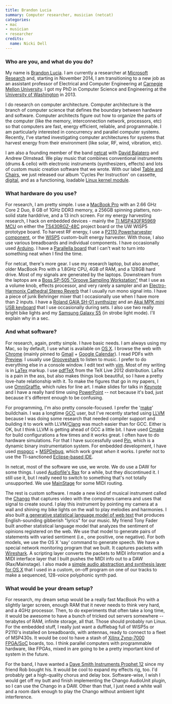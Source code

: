 ```yaml
---
title: Brandon Lucia
summary: Computer researcher, musician (netcat)
categories:
- mac
- musician
- researcher
credits:
  name: Nicki Dell
---
```


### Who are you, and what do you do?

My name is [Brandon Lucia](http://brandonlucia.com/ "Brandon's website"). I am currently a researcher at [Microsoft Research](http://research.microsoft.com/en-us/ "The Microsoft Research website.") and, starting in November 2014, I am transitioning to a new job as an assistant professor of Electrical and Computer Engineering at [Carnegie Mellon University](http://cmu.edu/ "The CMU website."). I got my PhD in Computer Science and Engineering at the [University of Washington](http://washington.edu/ "The University of Washington's website.") in 2013.

I do research on computer architecture. Computer architecture is the branch of computer science that defines the boundary between hardware and software. Computer architects figure out how to organize the parts of the computer (like the memory, interconnection network, processors, etc) so that computers are fast, energy efficient, reliable, and programmable. I am particularly interested in concurrency and parallel computer systems. Recently, I've started investigating computer architectures for systems that harvest energy from their environment (like solar, RF, wind, vibration, etc). 

I am also a founding member of the band [netcat](http://netcat.co/ "The netcat website.") with [David Balatero](http://www.davidbalatero.com/ "David's website.") and Andrew Olmstead. We play music that combines conventional instruments (drums & cello) with electronic instruments (synthesizers, effects) and lots of custom music creation software that we wrote. With our label [Table and Chairs](http://www.tableandchairsmusic.com/ "The Tables and Chairs website."), we just released our album 'Cycles Per Instruction' on cassette, [digital](http://netcat.bandcamp.com/ "netcat's Bandcamp page."), and as a functioning, loadable [Linux kernel module](https://github.com/usrbinnc/netcat-cpi-kernel-module "The netcap kernel module on GitHub.").

### What hardware do you use?

For research, I am pretty simple. I use a [MacBook Pro][macbook-pro] with an 2.66 GHz Core 2 Duo, 8 GB of 1GHz DDR3 memory, a 256GB spinning platters, non-solid state harddrive, and a 13 inch screen. For my energy harvesting research, I hack on embedded devices - mainly the [TI MSP430FR5969 MCU][msp430fr5969] on either the [TS430RGZ-48C][msp-ts430rgz48c] project board or the UW WISP5 prototype board. To harvest RF energy, I use a [P2110 Powerharvester component][p2110-powerharvester-receiver], or the [WISP5][wisp] custom-built energy harvester. With those, I also use various breadboards and individual components. I have occasionally used [Arduino][]. I have a [Parallella board][parallella] that I can't wait to turn into something neat when I find the time.

For netcat, there's more gear. I use my research laptop, but also another, older MacBook Pro with a 1.8GHz CPU, 4GB of RAM, and a 128GB hard drive. Most of my signals are generated by the laptops. Downstream from the laptops are a [Boss SP-505 "Groove Sampling Workstation"][sp-505] that I use as a volume knob, effects processor, and very rarely a sampler and an [Electro-Harmonix Cathedral Stereo Reverb][cathedral] that I usually run mono signal into. I have a piece of junk Behringer mixer that I occasionally use when I have more than 2 inputs. I have a [Roland GAIA SH-01 synthsizer][gaia-sh-01] and an [Akai MPK mini USB keyboard][mpk-mini] that I use occasionally during sets. I also use two really bright bike lights and my [Samsung Galaxy S5][galaxy-s5] (in strobe light mode). I'll explain why in a sec.

### And what software?

For research, again, pretty simple. I have basic needs. I am always using my Mac, so by default, I use what is available on [OS X][macos]. I browse the web with [Chrome][] (mainly pinned to [Gmail][] + [Google Calendar][google-calendar]). I read PDFs with [Preview][]. I usually use [Grooveshark][] to listen to music. I prefer to do everything else in a console window. I edit text with [vim][]. Most of my writing is in [LaTex][] markup. I use [pdfTeX][] from the TeX Live 2012 distribution. LaTex is a pain in the ass, but also makes things look beautiful, so I have a pretty love-hate relationship with it. To make the figures that go in my papers, I use [OmniGraffle][], which rules for line art. I make slides for talks in [Keynote][] and I have a really hard time using [PowerPoint][] -- not because it's bad, just because it's different enough to be confusing.

For programming, I'm also pretty console-focused. I prefer the '[make][]' buildchain. I was a longtime [GCC][] user, but I've recently started using [LLVM][] because I was doing some research that needed compiler support and building it to work with LLVM/[Clang][] was much easier than for GCC. Either is OK, but I think LLVM is getting ahead of GCC a little bit. I have used [Cmake][] for build configurations a few times and it works great. I often have to do hardware simulations. For that I have successfully used [Pin][], which is a dynamic binary instrumentation system. For embedded development, I have used [mspgcc][] + [MSPDebug][], which work great *when* it works. I prefer not to use the TI-sanctioned [Eclipse-based IDE][eclipse].

In netcat, most of the software we use, we wrote. We do use a DAW for some things. I used [Audiofile's Rax][rax] for a while, but they discontinued it. I still use it, but I really need to switch to something that's not totally unsupported. We use [MainStage][] for some MIDI routing.

The rest is custom software. I made a new kind of musical instrument called the [Chango][] that captures video with the computers camera and uses that signal to create sound. I play this instrument by pointing my camera at a wall and shining my bike lights on the wall to play melodies and harmonies. I also built [a generative statistical language model of web text][mumbley] that produces English-sounding gibberish "lyrics" for our music. My friend Tony Fader built another statistical language model that analyzes the sentiment of opinions registered on the web. We use that model to generate pairs of statements with varied sentiment (i.e., one positive, one negative). For both models, we use the OS X 'say' command to generate speech. We have a special network monitoring program that we built. It captures packets with [Wireshark][]. A scripting layer converts the packets to MIDI information and a MIDI interface layer that I built pushes the MIDI info out to a DAW (Rax/Mainstage). I also made a [simple audio abstraction and synthesis layer for OS X][mahalo] that I used in a custom, on-off program on one of our tracks to make a sequenced, 128-voice polyphonic synth pad.

### What would be your dream setup?

For research, my dream setup would be a really fast MacBook Pro with a slightly larger screen, enough RAM that it never needs to think very hard, and a 4GHz processor. Then, to do experiments that often take a long time, it would be awesome to have a bunch of tricked out servers somewhere -- terabytes of RAM, infinite storage, all that. Those should probably run Linux. For the embedded stuff, I really just want a dufflebag full of WISP5s or P2110's installed on breadboards, with antennas, ready to connect to a fleet of MSP430s. It would be cool to have a stash of [Xilinx Zynq-7000 FPGA/SoC][zynq-7000] boards, too. I think parallel computers with programmable hardware, like FPGAs, mixed in are going to be a pretty important kind of system in the future.

For the band, I have wanted a [Dave Smith Instruments Prophet 12][prophet-12] since my friend Rob bought his. It would be cool to expand my effects rig, too. I'd probably get a high-quality chorus and delay box. Software-wise, I wish I would get off my butt and finish implementing the Chango AudioUnit plugin, so I can use the Chango in a DAW. Other than that, I just need a white wall and a room dark enough to play the Chango without ambient light interference.

[gaia-sh-01]: http://www.roland.com/products/en/SH-01/ "A synth."
[galaxy-s5]: https://en.wikipedia.org/wiki/Samsung_Galaxy_S5 "An Android smartphone."
[zynq-7000]: http://www.xilinx.com/products/silicon-devices/soc/zynq-7000.html "A system on a chip platform."
[sp-505]: http://www.bossus.com/gear/productdetails.php?ProductId=175 "An audio sample and loops device."
[arduino]: http://arduino.cc/ "Open-source prototyping hardware."
[mpk-mini]: http://www.akaipro.com/product/mpkmini. "A small music keyboard."
[macbook-pro]: https://www.apple.com/macbook-pro/ "A laptop."
[msp-ts430rgz48c]: http://www.ti.com/tool/msp-ts430rgz48c "A socket target board."
[msp430fr5969]: http://www.ti.com/product/msp430fr5969/ "A low-powered microcontroller."
[cathedral]: https://www.ehx.com/products/cathedral "A reverb effects box."
[p2110-powerharvester-receiver]: http://www.powercastco.com/products/powerharvester-receivers/ "An embedded wireless power source."
[prophet-12]: http://www.davesmithinstruments.com/product/prophet-12-keyboard/ "A 12-voice synth."
[parallella]: https://www.parallella.org/ "An open hardware/software system for parallel computing."
[wisp]: http://wisp5.wikispaces.com/WISP+Home "An open battery-free hardware platform."
[rax]: http://www.audiofile-engineering.com/support/manuals/rx/3/html/index.html "A virtual audio rack."
[google-calendar]: https://en.wikipedia.org/wiki/Google_Calendar "A web-based calendar client."
[gmail]: https://mail.google.com/mail/ "Web-based email."
[grooveshark]: https://en.wikipedia.org/wiki/Grooveshark "A music streaming service."
[gcc]: http://gcc.gnu.org/ "Code compiler frontends."
[omnigraffle]: https://www.omnigroup.com/omnigraffle/ "Diagramming software for the Mac."
[mainstage]: https://www.apple.com/mainstage/ "Mac software for live music playing."
[make]: http://www.gnu.org/software/make/manual/make.html "Software to prepare code for compilation."
[mspdebug]: https://sourceforge.net/projects/mspdebug/ "A debugger for the MSP430 MCU."
[mspgcc]: https://launchpad.net/mspgcc/ "A port of GCC for the MSP430 MCU.."
[macos]: https://en.wikipedia.org/wiki/MacOS "An operating system for Mac hardware."
[mahalo]: https://github.com/blucia0a/mahalo/ "An abstraction library for working with low-level audio in Mac OS X."
[mumbley]: https://github.com/blucia0a/Mumbley/ "A Markov-based gibberish generator."
[cmake]: https://cmake.org/ "An open-source cross-platform build tool."
[chrome]: https://www.google.com/intl/en/chrome/browser/ "A WebKit-based browser, where each tab runs in its own thread."
[chango]: https://brandonlucia.com/chango.html "Mac software to convert video to audio in real time."
[clang]: http://clang.llvm.org/ "A C/C++ frontend for the LLVM compiler."
[vim]: http://www.vim.org/ "A command-line text editor."
[eclipse]: http://www.eclipse.org/ "A flexible, open-source IDE."
[keynote]: https://www.apple.com/keynote/ "Presentation software for the Mac."
[llvm]: http://llvm.org/ "A C/C++/Objective-C compiler."
[latex]: https://www.latex-project.org/ "Typesetting software."
[pin]: https://software.intel.com/en-us/articles/pintool "A binary instrumentation framework."
[pdftex]: http://www.tug.org/applications/pdftex/ "Software for creating PDFs from TeX files."
[preview]: https://en.wikipedia.org/wiki/Preview_(Mac_OS) "An image viewer included with Mac OS X."
[powerpoint]: https://products.office.com/en-us/powerpoint "Presentation software."
[wireshark]: https://www.wireshark.org/ "A network protocol analyser."
